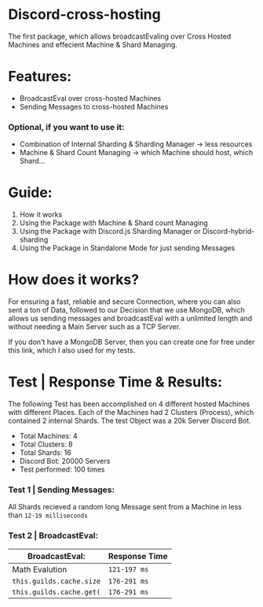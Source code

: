 # Discord-cross-hosting
The first package, which allows broadcastEvaling over Cross Hosted Machines and effecient Machine & Shard Managing.

# Features:
- BroadcastEval over cross-hosted Machines 
- Sending Messages to cross-hosted Machines
### Optional, if you want to use it:
- Combination of Internal Sharding & Sharding Manager -> less resources
- Machine & Shard Count Managing -> which Machine should host, which Shard...

# Guide:
1. How it works
2. Using the Package with Machine & Shard count Managing
3. Using the Package with Discord.js Sharding Manager or Discord-hybrid-sharding
4. Using the Package in Standalone Mode for just sending Messages

# How does it works?
For ensuring a fast, reliable and secure Connection, where you can also sent a ton of Data, followed to our Decision that we use MongoDB, which allows us sending messages and broadcastEval with a unlimited length and without needing a Main Server such as a TCP Server.

If you don't have a MongoDB Server, then you can create one for free under this link, which I also used for my tests.

# Test | Response Time & Results:
The following Test has been accomplished on 4 different hosted Machines with different Places.
Each of the Machines had 2 Clusters (Process), which contained 2 internal Shards.
The test Object was a 20k Server Discord Bot.
- Total Machines: 4
- Total Clusters: 8
- Total Shards: 16
- Discord Bot: 20000 Servers
- Test performed: 100 times
### Test 1 | Sending Messages:
All Shards recieved a random long Message sent from a Machine in less than `12-19 milliseconds`
### Test 2 | BroadcastEval:

| BroadcastEval:         | Response Time |
| ---------------------- | ------------- |
| Math Evalution         | `121-197 ms`  |
|`this.guilds.cache.size`| `176-291 ms`  |
|`this.guilds.cache.get(`| `176-291 ms`  |